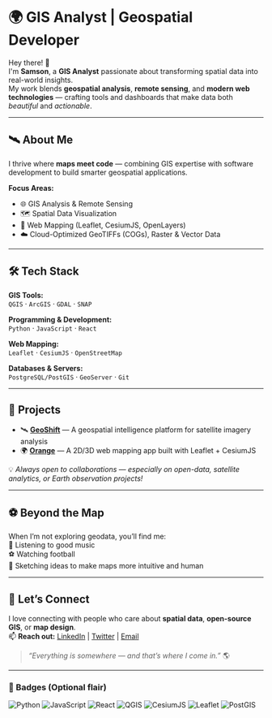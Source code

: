 # 🌍 GIS Analyst | Geospatial Developer  

Hey there! 👋  
I'm **Samson**, a **GIS Analyst** passionate about transforming spatial data into real-world insights.  
My work blends **geospatial analysis**, **remote sensing**, and **modern web technologies** — crafting tools and dashboards that make data both *beautiful* and *actionable*.

---

## 🛰️ About Me  

I thrive where **maps meet code** — combining GIS expertise with software development to build smarter geospatial applications.  

**Focus Areas:**  
- 🌐 GIS Analysis & Remote Sensing  
- 🗺️ Spatial Data Visualization  
- 🧭 Web Mapping (Leaflet, CesiumJS, OpenLayers)  
- ☁️ Cloud-Optimized GeoTIFFs (COGs), Raster & Vector Data  

---

## 🛠️ Tech Stack  

**GIS Tools:**  
`QGIS` · `ArcGIS` · `GDAL` · `SNAP`  

**Programming & Development:**  
`Python` · `JavaScript` · `React`  

**Web Mapping:**  
`Leaflet` · `CesiumJS` · `OpenStreetMap`  

**Databases & Servers:**  
`PostgreSQL/PostGIS` · `GeoServer` · `Git`  

---

## 🚀 Projects  

- 🛰️ **[GeoShift](#)** — A geospatial intelligence platform for satellite imagery analysis  
- 🌍 **[Orange](#)** — A 2D/3D web mapping app built with Leaflet + CesiumJS  

💡 *Always open to collaborations — especially on open-data, satellite analytics, or Earth observation projects!*  

---

## ⚽ Beyond the Map  

When I’m not exploring geodata, you’ll find me:  
🎵 Listening to good music  
⚽ Watching football  
💭 Sketching ideas to make maps more intuitive and human  

---

## 🤝 Let’s Connect  

I love connecting with people who care about **spatial data**, **open-source GIS**, or **map design**.  
📫 **Reach out:** [LinkedIn](#) | [Twitter](#) | [Email](#)  

> _“Everything is somewhere — and that’s where I come in.”_ 🌎  

---

### 🧭 Badges (Optional flair)

![Python](https://img.shields.io/badge/Python-3776AB?style=for-the-badge&logo=python&logoColor=white)
![JavaScript](https://img.shields.io/badge/JavaScript-F7E017?style=for-the-badge&logo=javascript&logoColor=black)
![React](https://img.shields.io/badge/React-61DBFB?style=for-the-badge&logo=react&logoColor=black)
![QGIS](https://img.shields.io/badge/QGIS-589632?style=for-the-badge&logo=qgis&logoColor=white)
![CesiumJS](https://img.shields.io/badge/CesiumJS-0054A6?style=for-the-badge&logo=cesium&logoColor=white)
![Leaflet](https://img.shields.io/badge/Leaflet-199900?style=for-the-badge&logo=leaflet&logoColor=white)
![PostGIS](https://img.shields.io/badge/PostGIS-336791?style=for-the-badge&logo=postgresql&logoColor=white)
